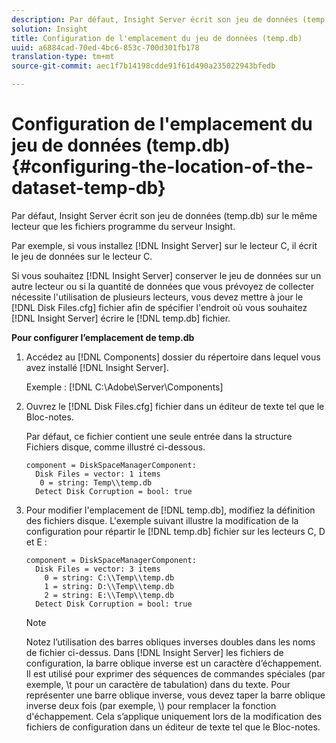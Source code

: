 ```yaml
---
description: Par défaut, Insight Server écrit son jeu de données (temp.db) sur le même lecteur que les fichiers programme du serveur Insight.
solution: Insight
title: Configuration de l'emplacement du jeu de données (temp.db)
uuid: a6884cad-70ed-4bc6-853c-700d301fb178
translation-type: tm+mt
source-git-commit: aec1f7b14198cdde91f61d490a235022943bfedb

---
```



# Configuration de l&#39;emplacement du jeu de données (temp.db){#configuring-the-location-of-the-dataset-temp-db}

Par défaut, Insight Server écrit son jeu de données (temp.db) sur le même lecteur que les fichiers programme du serveur Insight.

Par exemple, si vous installez [!DNL Insight Server] sur le lecteur C, il écrit le jeu de données sur le lecteur C.

Si vous souhaitez [!DNL Insight Server] conserver le jeu de données sur un autre lecteur ou si la quantité de données que vous prévoyez de collecter nécessite l&#39;utilisation de plusieurs lecteurs, vous devez mettre à jour le [!DNL Disk Files.cfg] fichier afin de spécifier l&#39;endroit où vous souhaitez [!DNL Insight Server] écrire le [!DNL temp.db] fichier.

**Pour configurer l’emplacement de temp.db**

1. Accédez au [!DNL Components] dossier du répertoire dans lequel vous avez installé [!DNL Insight Server].

   Exemple : [!DNL C:\Adobe\Server\Components]

1. Ouvrez le [!DNL Disk Files.cfg] fichier dans un éditeur de texte tel que le Bloc-notes.

   Par défaut, ce fichier contient une seule entrée dans la structure Fichiers disque, comme illustré ci-dessous.

   ```
   component = DiskSpaceManagerComponent:
     Disk Files = vector: 1 items
      0 = string: Temp\\temp.db
     Detect Disk Corruption = bool: true
   ```

1. Pour modifier l&#39;emplacement de [!DNL temp.db], modifiez la définition des fichiers disque. L&#39;exemple suivant illustre la modification de la configuration pour répartir le [!DNL temp.db] fichier sur les lecteurs C, D et E :

   ```
   component = DiskSpaceManagerComponent:
     Disk Files = vector: 3 items
       0 = string: C:\\Temp\\temp.db
       1 = string: D:\\Temp\\temp.db
       2 = string: E:\\Temp\\temp.db
     Detect Disk Corruption = bool: true
   ```

   >[!NOTE]
   >
   >Notez l’utilisation des barres obliques inverses doubles dans les noms de fichier ci-dessus. Dans [!DNL Insight Server] les fichiers de configuration, la barre oblique inverse est un caractère d’échappement. Il est utilisé pour exprimer des séquences de commandes spéciales (par exemple, \t pour un caractère de tabulation) dans du texte. Pour représenter une barre oblique inverse, vous devez taper la barre oblique inverse deux fois (par exemple, \\) pour remplacer la fonction d&#39;échappement. Cela s’applique uniquement lors de la modification des fichiers de configuration dans un éditeur de texte tel que le Bloc-notes.

